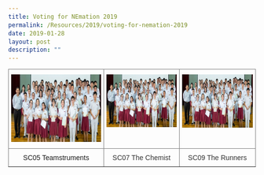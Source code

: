 ```yaml
---
title: Voting for NEmation 2019
permalink: /Resources/2019/voting-for-nemation-2019
date: 2019-01-28
layout: post
description: ""
---
```

<style type="text/css">
.tg  {border-collapse:collapse;border-spacing:0;}
.tg td{border-color:black;border-style:solid;border-width:1px;font-family:Arial, sans-serif;font-size:14px;
  overflow:hidden;padding:10px 5px;word-break:normal;}
.tg th{border-color:black;border-style:solid;border-width:1px;font-family:Arial, sans-serif;font-size:14px;
  font-weight:normal;overflow:hidden;padding:10px 5px;word-break:normal;}
.tg .tg-c3ow{border-color:inherit;text-align:center;vertical-align:top}
.tg .tg-gaoc{border-color:inherit;color:#333333;text-align:center;vertical-align:top}
</style>
<table class="tg">
<thead>
  <tr>
    <th class="tg-c3ow"><a href = "/about-bpghs/our-achievements/academic-achievements" target = "_self"> 
          <img src="/images/OLevel2019.jpeg" 
     style="width:100%">  </th>
    <th class="tg-c3ow"><a href = "/about-bpghs/our-achievements/academic-achievements" target = "_self"> 
          <img src="/images/OLevel2019.jpeg" 
     style="width:100%"></th>
    <th class="tg-c3ow"><a href = "/about-bpghs/our-achievements/academic-achievements" target = "_self"> 
          <img src="/images/OLevel2019.jpeg" 
     style="width:100%"></th>
  </tr>
</thead>
<tbody>
  <tr>
    <td class="tg-c3ow">SC05 Teamstruments</td>
    <td class="tg-gaoc">SC07 The Chemist</td>
    <td class="tg-gaoc">SC09 The Runners</td>
  </tr>
</tbody>
</table>